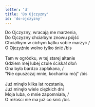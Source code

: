```yaml
---
letter: 'd'
title: 'Do Ojczyzny'
id: 'do-ojczyzny'
---
```


Do Ojczyzny, wracają me marzenia,<br/>
Do Ojczyzny chciałbym znowu pójść<br/>
Chciałbym w cichym kątku sobie marzyć /<br/>
O Ojczyźnie wolno tylko śnić /bis<br/>
<br/>
Tam w ogródku, w tej starej altanie<br/>
Gdziem mej lubej czule ściskał dłoń<br/>
Ona była bardzo zapłakana, /<br/>
"Nie opuszczaj mnie, kochanku mój" /bis<br/>
<br/>
Już minęło kilka lat rozstania,<br/>
Już minęło wiele ciężkich dni<br/>
Moja luba, o mnie zapomniała, /<br/>
O miłości nie ma już co śnić /bis